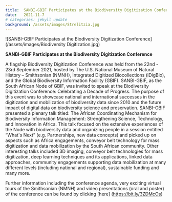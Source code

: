 ```yaml
---
title:  SANBI-GBIF Participates at the Biodiversity Digitization Conference
date:   2021-11-7
# categories: jekyll update
background: /assets/images/Strelitzia.jpg
---
```


![SANBI-GBIF Participates at the Biodiversity Digitization Conference](/assets/images/Biodiversity Digitization.jpg)

**SANBI-GBIF Participates at the Biodiversity Digitization Conference**

A flagship Biodiversity Digitization Conference was held from the 22nd - 23rd September 2021, hosted by The U.S. National Museum of Natural History – Smithsonian (NMNH), Integrated Digitized Biocollections (iDigBio), and the Global Biodiversity Information Facility (GBIF).   SANBI-GBIF, as the South African Node of GBIF, was invited to speak at the Biodiversity Digitization Conference: Celebrating a Decade of Progress. The purpose of this event was to showcase national and international successes in the digitization and mobilization of biodiversity data since 2010 and the future impact of digital data on biodiversity science and preservation. SANBI-GBIF presented a plenary talk titled: The African Coordinating Mechanism for Biodiversity Information Management: Strengthening Science, Technology, and Innovation in Africa.  This talk focused on the extensive experiences of the Node with biodiversity data and organizing people in a session entitled “What's Next” (e.g. Partnerships, new data concepts) and picked up on aspects such as Africa engagements, conveyor belt technology for mass digitization and data mobilization by the South African community.  Other interesting talks included 3D imaging, conveyor belt technologies for mass digitization, deep learning techniques and its applications, linked data approaches, community engagements supporting data mobilization at many different levels (including national and regional), sustainable funding and many more.  


Further information including the conference agenda, very exciting virtual tours of the Smithsonian (NMNH) and video presentations (oral and poster) of the conference can be found by clicking [here] (https://bit.ly/3ZDMcOs)
